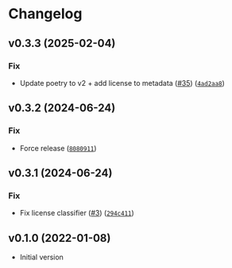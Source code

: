 # Changelog

<!--next-version-placeholder-->

## v0.3.3 (2025-02-04)

### Fix

* Update poetry to v2 + add license to metadata ([#35](https://github.com/bdraco/discovery30303/issues/35)) ([`4ad2aa8`](https://github.com/bdraco/discovery30303/commit/4ad2aa8704c31d859605bfc92f367e67fdaee339))

## v0.3.2 (2024-06-24)

### Fix

* Force release ([`8080911`](https://github.com/bdraco/discovery30303/commit/8080911133e2729c7058c6e5a5c7b3bfb37b0957))

## v0.3.1 (2024-06-24)

### Fix

* Fix license classifier ([#3](https://github.com/bdraco/discovery30303/issues/3)) ([`294c411`](https://github.com/bdraco/discovery30303/commit/294c41168d7169b9a5530af6eb67be90aaafc723))

## v0.1.0 (2022-01-08)
* Initial version
